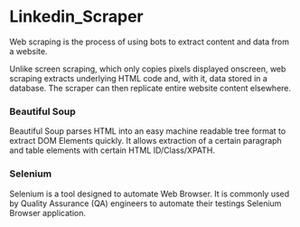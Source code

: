 # Linkedin_Scraper



Web scraping is the process of using bots to extract content and data from a website.

Unlike screen scraping, which only copies pixels displayed onscreen, web scraping extracts underlying HTML code and, with it, data stored in a database. The scraper can then replicate entire website content elsewhere.

### Beautiful Soup

Beautiful Soup parses HTML into an easy machine readable tree format to extract DOM Elements quickly. It allows extraction of a certain paragraph and table elements with certain HTML ID/Class/XPATH.

### Selenium

Selenium is a tool designed to automate Web Browser. It is commonly used by Quality Assurance (QA) engineers to automate their testings Selenium Browser application.
